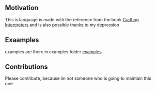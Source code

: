## Motivation
This is language is made with the reference from the book  [Crafting Interpreters](https://www.craftinginterpreters.com/) and is also possible thanks to my depression

## Exaamples 
examples are there in examples folder [examples](https://github.com/UwUeeb/depressed-lang/examples)

## Contributions
Please contribute, because im not someone who is going to maintain this one
